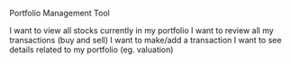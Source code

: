 
Portfolio Management Tool

I want to view all stocks currently in my portfolio
I want to review all my transactions (buy  and sell)
I want to make/add a transaction
I want to see details related to my portfolio (eg. valuation)
